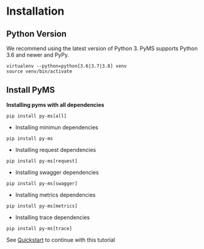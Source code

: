 # Installation

## Python Version
We recommend using the latest version of Python 3. PyMS supports Python 3.6 and newer and PyPy.

```
virtualenv --python=python[3.6|3.7|3.8] venv
source venv/bin/activate
```

## Install PyMS

**Installing pyms with all dependencies**
```
pip install py-ms[all]
```
* Installing minimun dependencies
```
pip install py-ms
```
* Installing request dependencies
```
pip install py-ms[request]
```
* Installing swagger dependencies
```
pip install py-ms[swagger]
```
* Installing metrics dependencies
```
pip install py-ms[metrics]
```
* Installing trace dependencies
```
pip install py-ms[trace]
```

See [Quickstart](quickstart.md) to continue with this tutorial